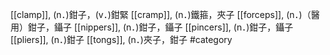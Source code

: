 [[clamp]], (n．)鉗子，(v．)鉗緊 
[[cramp]], (n．)鐵箍，夾子 
[[forceps]], (n．)（醫用）鉗子，鑷子 
[[nippers]], (n．)鉗子，鑷子 
[[pincers]], (n．)鉗子，鑷子 
[[pliers]], (n．)鉗子 
[[tongs]], (n．)夾子，鉗子 
#category
